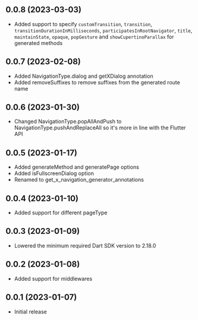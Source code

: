 ## 0.0.8 (2023-03-03)

- Added support to specify `customTransition`, `transition`, `transitionDurationInMilliseconds`, `participatesInRootNavigator`, `title`, `maintainState`, `opaque`, `popGesture` and `showCupertinoParallax` for generated methods

## 0.0.7 (2023-02-08)

- Added NavigationType.dialog and getXDialog annotation
- Added removeSuffixes to remove suffixes from the generated route name

## 0.0.6 (2023-01-30)

- Changed NavigationType.popAllAndPush to NavigationType.pushAndReplaceAll so it's more in line with the Flutter API

## 0.0.5 (2023-01-17)

- Added generateMethod and generatePage options
- Added isFullscreenDialog option
- Renamed to get_x_navigation_generator_annotations

## 0.0.4 (2023-01-10)

- Added support for different pageType

## 0.0.3 (2023-01-09)

- Lowered the minimum required Dart SDK version to 2.18.0

## 0.0.2 (2023-01-08)

- Added support for middlewares

## 0.0.1 (2023-01-07)

- Initial release